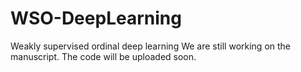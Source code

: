 # WSO-DeepLearning
Weakly supervised ordinal deep learning
We are still working on the manuscript. The code will be uploaded soon.
